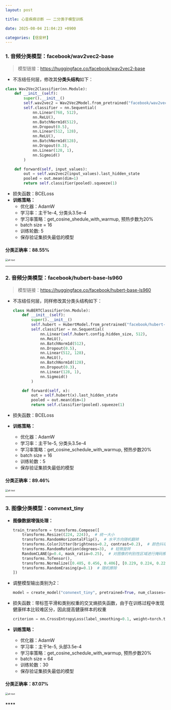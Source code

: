 ```yaml
---
layout: post

title: 心音疾病诊断 —— 二分类子模型训练

date: 2025-08-04 21:04:23 +0900

categories: [信安杯]
---
```


### 1. 音频分类模型：facebook/wav2vec2-base

> 模型链接：https://huggingface.co/facebook/wav2vec2-base

- 不冻结任何层，修改其**分类头结构**如下：


```python
class Wav2Vec2Classifier(nn.Module):
    def __init__(self):
        super().__init__()
        self.wav2vec2 = Wav2Vec2Model.from_pretrained("facebook/wav2vec2-base")
        self.classifier = nn.Sequential(
            nn.Linear(768, 512),
            nn.ReLU(),
            nn.BatchNorm1d(512),
            nn.Dropout(0.5),
            nn.Linear(512, 128),
            nn.ReLU(),
            nn.BatchNorm1d(128),
            nn.Dropout(0.3),
            nn.Linear(128, 1),
            nn.Sigmoid()
        )

    def forward(self, input_values):
        out = self.wav2vec2(input_values).last_hidden_state
        pooled = out.mean(dim=1)
        return self.classifier(pooled).squeeze(1)
```

- 损失函数：BCELoss
- **训练策略：**
  - 优化器：AdamW
  - 学习率：主干1e-4, 分类头3.5e-4
  - 学习率策略：get_cosine_shedule_with_warmup, 预热步数为20%
  - batch size = 16
  - 训练轮数: 5
  - 保存验证集损失最低的模型

#### 分类正确率：88.55%

<p>
    <img src="https://hhhi21g.github.io/assets/img/xinan/x6.png" alt="alt text" style="zoom:50%;" />
</p>

****

### 2. 音频分类模型：facebook/hubert-base-ls960

> 模型链接：https://huggingface.co/facebook/hubert-base-ls960

- 不冻结任何层，同样修改其分类头结构如下：

  ```python
  class HuBERTClassifier(nn.Module):
      def __init__(self):
          super().__init__()
          self.hubert = HubertModel.from_pretrained("facebook/hubert-base-ls960")
          self.classifier = nn.Sequential(
              nn.Linear(self.hubert.config.hidden_size, 512),
              nn.ReLU(),
              nn.BatchNorm1d(512),
              nn.Dropout(0.5),
              nn.Linear(512, 128),
              nn.ReLU(),
              nn.BatchNorm1d(128),
              nn.Dropout(0.3),
              nn.Linear(128, 1),
              nn.Sigmoid()
          )
  
      def forward(self, x):
          out = self.hubert(x).last_hidden_state
          pooled = out.mean(dim=1)
          return self.classifier(pooled).squeeze(1)
  ```

- 损失函数：BCELoss

- **训练策略：**

  - 优化器：AdamW
  - 学习率：主干1e-5, 分类头3.5e-4
  - 学习率策略：get_cosine_schedule_with_warmup, 预热步数20%
  - batch size = 16
  - 训练轮数：5
  - 保存验证集损失最低的模型

#### 分类正确率：89.46%

<p>
    <img src="https://hhhi21g.github.io/assets/img/xinan/x7.png" alt="alt text" style="zoom:50%;" />
</p>

****

### 3. 图像分类模型：convnext_tiny

- **图像数据增强处理：**

  ```python
  train_transform = transforms.Compose([
      transforms.Resize((224, 224)),  # 统一大小
      transforms.RandomHorizontalFlip(),  # 水平方向随机翻转
      transforms.ColorJitter(brightness=0.2, contrast=0.2),  # 颜色抖动
      transforms.RandomRotation(degrees=3),  # 轻微旋转
      RandomCLANE(p=0.4, mask_ratio=0.25),  # 对图像的判别性区域进行掩码擦除
      transforms.ToTensor(),
      transforms.Normalize([0.485, 0.456, 0.406], [0.229, 0.224, 0.225]),
      transforms.RandomErasing(p=0.1)  # 随机擦除
  ])
  ```

- 调整模型输出类别为2：

  ```python
  model = create_model("convnext_tiny", pretrained=True, num_classes=NUM_CLASSES)
  ```

- 损失函数：带标签平滑和类别权重的交叉熵损失函数，由于在训练过程中发现健康样本比较难区分，因此提高健康样本的权重

  ```python
  criterion = nn.CrossEntropyLoss(label_smoothing=0.1, weight=torch.tensor([1.1, 0.9]).to(DEVICE))
  ```

- **训练策略：**
  - 优化器：AdamW
  - 学习率：主干1e-5, 头部3.5e-4
  - 学习率策略：get_cosine_schedule_with_warmup, 预热步数20%
  - batch size = 64
  - 训练轮数：30
  - 保存验证集损失最低的模型

#### 分类正确率：87.07%

<p>
    <img src="https://hhhi21g.github.io/assets/img/xinan/x8.png" alt="alt text" style="zoom:50%;" />
</p>

#### ****
